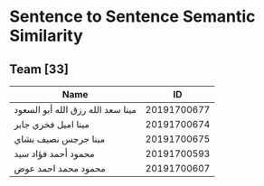 # Sentence to Sentence Semantic Similarity

## Team __[33]__
|Name|ID|
|--|-|
|مينا سعد الله رزق الله أبو السعود|20191700677
|مينا اميل فخري جابر|20191700674|
|مينا جرجس نصيف بشاي|20191700675|
|محمود أحمد فؤاد سيد|20191700593|
|محمود محمد احمد عوض|20191700607|

